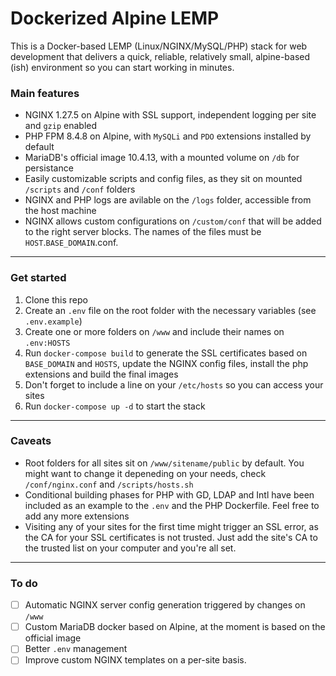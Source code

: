 # Dockerized Alpine LEMP

This is a Docker-based LEMP (Linux/NGINX/MySQL/PHP) stack for web development that delivers a quick, reliable, relatively small, alpine-based (ish) environment so you can start working in minutes.

### Main features

- NGINX 1.27.5 on Alpine with SSL support, independent logging per site and `gzip` enabled
- PHP FPM 8.4.8 on Alpine, with `MySQLi` and `PDO` extensions installed by default
- MariaDB's official image 10.4.13, with a mounted volume on `/db` for persistance
- Easily customizable scripts and config files, as they sit on mounted `/scripts` and `/conf` folders
- NGINX and PHP logs are avilable on the `/logs` folder, accessible from the host machine
- NGINX allows custom configurations on `/custom/conf` that will be added to the right server blocks. The names of the files must be `HOST`.`BASE_DOMAIN`.conf.
---

### Get started

1. Clone this repo
2. Create an `.env` file on the root folder with the necessary variables (see `.env.example`)
3. Create one or more folders on `/www` and include their names on `.env:HOSTS`
4. Run `docker-compose build` to generate the SSL certificates based on `BASE_DOMAIN` and `HOSTS`, update the NGINX config files, install the php extensions and build the final images
5. Don't forget to include a line on your `/etc/hosts` so you can access your sites
6. Run `docker-compose up -d` to start the stack

---

### Caveats

- Root folders for all sites sit on `/www/sitename/public` by default. You might want to change it depeneding on your needs, check `/conf/nginx.conf` and `/scripts/hosts.sh`
- Conditional building phases for PHP with GD, LDAP and Intl have been included as an example to the `.env` and the PHP Dockerfile. Feel free to add any more extensions
- Visiting any of your sites for the first time might trigger an SSL error, as the CA for your SSL certificates is not trusted. Just add the site's CA to the trusted list on your computer and you're all set.

---

### To do

- [ ] Automatic NGINX server config generation triggered by changes on `/www`
- [ ] Custom MariaDB docker based on Alpine, at the moment is based on the official image
- [ ] Better `.env` management
- [ ] Improve custom NGINX templates on a per-site basis.